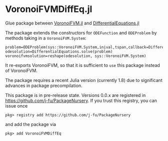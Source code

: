 VoronoiFVMDiffEq.jl
===================

Glue package between [VoronoiFVM.jl](https://github.com/j-fu/VoronoiFVM.jl) and [DifferentialEquations.jl](https://github.com/SciML/DifferentialEquations.jl)

The package extends the constructors for `ODEFunction` and `ODEProblem` by methods taking in a `VoronoiFVM.System`:

```
problem=ODEProblem(sys::VoronoiFVM.System,inival,tspan,callback=DifferentialEquations.CallbackSet())
odesolution=DifferentialEquations.solve(problem)
voronoifvmsolution=reshape(odesolution, sys::VoronoiFVM.System)
```

It re-exports VoronoiFVM, so that it is sufficient to `use` this package instead of VoronoiFVM.

The package requires a recent Julia version (currently 1.8) due to significant advances in package precompilation.


This package is in pre-release state. Versions 0.0.x are registered in https://github.com/j-fu/PackageNursery.
If you trust this registry, you can issue once

```
pkg> registry add https://github.com/j-fu/PackageNursery
```
and add the package via  
```
pkg> add VoronoiFVMDiffEq
```

